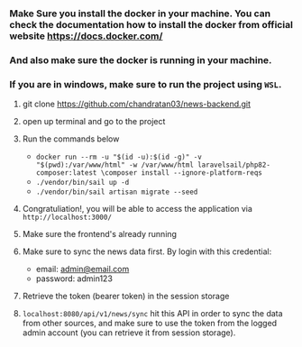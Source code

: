 
### Make Sure you install the docker in your machine. You can check the documentation how to install the docker from official website https://docs.docker.com/
### And also make sure the docker is running in your machine.
### If you are in windows, make sure to run the project using `WSL`. 

1. git clone https://github.com/chandratan03/news-backend.git
2. open up terminal and go to the project
3. Run the commands below
    -  `docker run --rm -u "$(id -u):$(id -g)" -v "$(pwd):/var/www/html" -w /var/www/html laravelsail/php82-composer:latest \composer install --ignore-platform-reqs`
    - `./vendor/bin/sail up -d`
    - `./vendor/bin/sail artisan migrate --seed`


4. Congratuliation!, you will be able to access the application via `http://localhost:3000/ `
5. Make sure the frontend's already running
6. Make sure to sync the news data first. By login with this credential: 
    - email: admin@email.com
    - password: admin123
7. Retrieve the token (bearer token) in the session storage
8. `localhost:8080/api/v1/news/sync` hit this API in order to sync the data from other sources, and make sure to use the token from the logged admin account (you can retrieve it from session storage).
